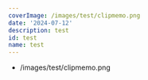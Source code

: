 ```yaml
---
coverImage: /images/test/clipmemo.png
date: '2024-07-12'
description: test
id: test
name: test
---
```

- /images/test/clipmemo.png
